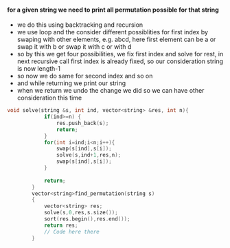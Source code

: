 #### for a given string we need to print all permutation possible for that string
- we do this using backtracking and recursion
- we use loop and the consider different possiblities for first index by swaping with other elements, e.g. abcd, here first element can be a or swap it with b or swap it with c or with d
- so by this we get four possibilities, we fix first index and solve for rest, in next recursive call first index is already fixed, so our consideration string is now length-1
- so now we do same for second index and so on
- and while returning we print our string
- when we return we undo the change we did so we can have other consideration this time
```cpp
void solve(string &s, int ind, vector<string> &res, int n){
	        if(ind>=n) {
	            res.push_back(s);
	            return;
	        }
	        for(int i=ind;i<n;i++){
	            swap(s[ind],s[i]);
	            solve(s,ind+1,res,n);
	            swap(s[ind],s[i]);
	        }
	        
	        return;
	    }
		vector<string>find_permutation(string s)
		{
		    vector<string> res;
		    solve(s,0,res,s.size());
		    sort(res.begin(),res.end());
		    return res;
		    // Code here there
		}
```
